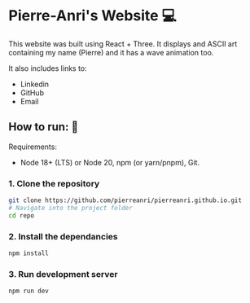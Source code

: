 # Pierre-Anri's Website :computer:

This website was built using React + Three. It displays and ASCII art containing my name (Pierre) and it has a wave animation too.

It also includes links to:
- Linkedin 
- GitHub
- Email

## How to run: :running:

Requirements:
- Node 18+ (LTS) or Node 20, npm (or yarn/pnpm), Git.

### 1. Clone the repository

```bash
git clone https://github.com/pierreanri/pierreanri.github.io.git
# Navigate into the project folder
cd repo
```

### 2. Install the dependancies

```bash
npm install
```

### 3. Run development server

```bash
npm run dev
```